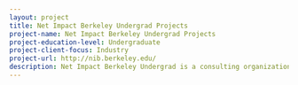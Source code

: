 ```yaml
---
layout: project 
title: Net Impact Berkeley Undergrad Projects
project-name: Net Impact Berkeley Undergrad Projects
project-education-level: Undergraduate
project-client-focus: Industry
project-url: http://nib.berkeley.edu/
description: Net Impact Berkeley Undergrad is a consulting organization with the mission of making the world a better place through the power of business. All of our projects aim to make either a social or environmental impact, regardless of whether we work with a nonprofit or a Fortune 500 company.
---
```

